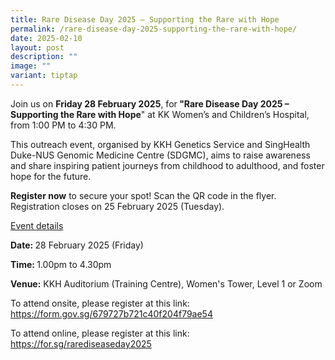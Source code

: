 ```yaml
---
title: Rare Disease Day 2025 – Supporting the Rare with Hope
permalink: /rare-disease-day-2025-supporting-the-rare-with-hope/
date: 2025-02-10
layout: post
description: ""
image: ""
variant: tiptap
---
```

<p>Join us on <strong>Friday 28 February 2025</strong>, for<strong> "Rare Disease Day 2025 – Supporting the Rare with Hope</strong>"
at KK Women’s and Children’s Hospital, from 1:00 PM to 4:30 PM.</p>
<p>This outreach event, organised by KKH Genetics Service and SingHealth
Duke-NUS Genomic Medicine Centre (SDGMC), aims to raise awareness and share
inspiring patient journeys from childhood to adulthood, and foster hope
for the future.</p>
<p><strong>Register now</strong> to secure your spot! Scan the QR code in
the flyer. Registration closes on 25 February 2025 (Tuesday).</p>
<p><u>Event details</u>
</p>
<p><strong>Date: </strong>28 February 2025 (Friday)</p>
<p><strong>Time: </strong>1.00pm to 4.30pm</p>
<p><strong>Venue:</strong> KKH Auditorium (Training Centre), Women's Tower,
Level 1 or Zoom</p>
<p>To attend onsite, please register at this link: <a href="https://form.gov.sg/679727b721c40f204f79ae54" rel="noopener noreferrer nofollow" target="_blank">https://form.gov.sg/679727b721c40f204f79ae54</a> 
</p>
<p>To attend online, please register at this link: <a href="https://for.sg/rarediseaseday2025" rel="noopener noreferrer nofollow" target="_blank">https://for.sg/rarediseaseday2025</a> 
</p>
<p></p>